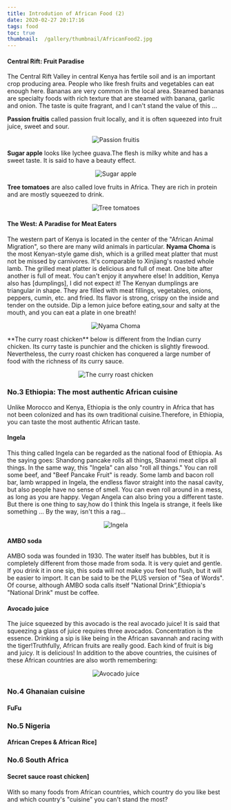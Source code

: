 ```yaml
---
title: Introdution of African Food (2)
date: 2020-02-27 20:17:16
tags: food
toc: true
thumbnail:  /gallery/thumbnail/AfricanFood2.jpg
---
```


#### Central Rift: Fruit Paradise
The Central Rift Valley in central Kenya has fertile soil and is an important crop producing area. People who  like fresh fruits and vegetables can eat enough here. Bananas are very common in the local area. Steamed bananas are specialty foods with rich texture that are steamed with banana, garlic and onion. The taste is quite fragrant, and I can't stand the value of this ...

**Passion fruitis** called passion fruit locally, and it is often squeezed into fruit juice, sweet and sour.

<!--more-->


<div align = center>

![ Passion fruitis](photo1.jpg)

</div>

**Sugar apple** looks like lychee guava.The flesh is milky white and has a sweet taste. It is said to have a beauty effect.

<div align = center>

![Sugar apple](photo2.jpg)

</div>

**Tree tomatoes** are also called love fruits in Africa. They are rich in protein and are mostly squeezed to drink.

<div align = center>

![Tree tomatoes](photo3.jpg)

</div>

#### The West: A Paradise for Meat Eaters
The western part of Kenya is located in the center of the "African Animal Migration", so there are many wild animals in particular.
**Nyama Choma**  is the most Kenyan-style game dish, which is a grilled meat platter that must not be missed by carnivores. It's comparable to Xinjiang's roasted whole lamb. The grilled meat platter is delicious and full of meat. One bite after another is full of meat. You can't enjoy it anywhere else!
In addition, Kenya also has [dumplings], I did not expect it! The Kenyan dumplings are triangular in shape. They are filled with meat fillings, vegetables, onions, peppers, cumin, etc. and fried. Its flavor is strong, crispy on the inside and tender on the outside. Dip a lemon juice before eating,sour and salty at the mouth, and you can eat a plate in one breath!
<div align = center>

![Nyama Choma](photo4.jpg)

</div>
**The curry roast chicken** below is different from the Indian curry chicken. Its curry taste is punchier and the chicken is slightly firewood. Nevertheless, the curry roast chicken has conquered a large number of food with the richness of its curry sauce.

<div align = center>

![The curry roast chicken](photo5.jpg)

</div>

### No.3 Ethiopia: The most authentic African cuisine
Unlike Morocco and Kenya, Ethiopia is the only country in Africa that has not been colonized and has its own traditional cuisine.Therefore, in Ethiopia, you can taste the most authentic African taste.
#### Ingela
This thing called Ingela can be regarded as the national food of Ethiopia. As the saying goes: Shandong pancake rolls all things, Shaanxi meat clips all things. In the same way, this "Ingela" can also "roll all things." You can roll some beef, and "Beef Pancake Fruit" is ready.
Some lamb and bacon roll bar, lamb wrapped in Ingela, the endless flavor straight into the nasal cavity, but also people have no sense of smell. You can even roll around in a mess, as long as you are happy. Vegan Angela can also bring you a different taste. But there is one thing to say,how do I think this Ingela is strange, it feels like something ... By the way, isn't this a rag...
<div align = center>

![Ingela](photo6.jpg)

</div>

#### AMBO soda
 AMBO soda was founded in 1930. The water itself has bubbles, but it is completely different from those made from soda. It is very quiet and gentle. If you drink it in one sip, this soda will not make you feel too flush, but it will be easier to import. It can be said to be the PLUS version of "Sea of  Words". Of course, although AMBO soda calls itself "National Drink”,Ethiopia's "National Drink" must be coffee.
#### Avocado juice
The juice squeezed by this avocado is the real avocado juice! It is said that squeezing a
glass of juice requires three avocados. Concentration is the essence. Drinking a sip is like
being in the African savannah and racing with the tiger!Truthfully, African fruits are really good. Each kind of fruit is big and juicy. It is delicious! In addition to the above countries, the cuisines of these African countries are also worth remembering:
<div align = center>

![Avocado juice](photo7.jpg)

</div>

### No.4 Ghanaian cuisine
#### FuFu
### No.5 Nigeria
#### African Crepes & African Rice]
### No.6 South Africa
#### Secret sauce roast chicken]
With so many foods from African countries, which country do you like best and which
country's "cuisine" you can't stand the most?
